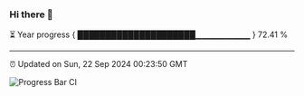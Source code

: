 ### Hi there 👋

⏳ Year progress { █████████████████████▁▁▁▁▁▁▁▁▁ } 72.41 %

---

⏰ Updated on Sun, 22 Sep 2024 00:23:50 GMT

![Progress Bar CI](https://github.com/liununu/liununu/workflows/Progress%20Bar%20CI/badge.svg)
